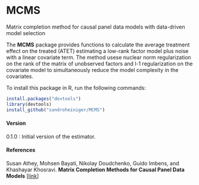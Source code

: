 # MCMS

Matrix completion method for causal panel data models with data-driven model selection

The __MCMS__ package provides functions to calculate the average treatment effect on the treated (ATET) estimating a low-rank factor model plus noise with a linear covariate term. The method usese nuclear norm regularization on the rank of the matrix of unobserved factors and l-1 regularization on the covariate model to simultaneously reduce the model complexity in the covariates.

To install this package in R, run the following commands:

```R
install.packages("devtools")
library(devtools) 
install_github("sandroheiniger/MCMS")
```

#### Version

0.1.0 : Initial version of the estimator. 


#### References
Susan Athey, Mohsen Bayati, Nikolay Doudchenko, Guido Imbens, and Khashayar Khosravi. <b>Matrix Completion Methods for Causal Panel Data Models</b> [<a href="http://arxiv.org/abs/1710.10251">link</a>]
